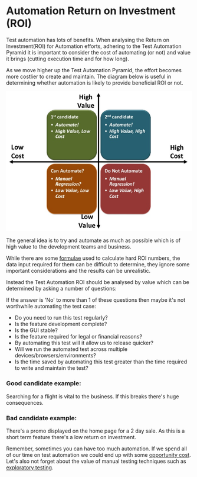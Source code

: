 # Automation Return on Investment (ROI)

Test automation has lots of benefits. When analysing the Return on Investment(ROI) for Automation efforts, adhering to the Test Automation Pyramid it is important to consider the cost of automating (or not) and value it brings (cutting execution time and for how long).

As we move higher up the Test Automation Pyramid, the effort becomes more costlier to create and maintain. The diagram below is useful in determining whether automation is likely to provide beneficial ROI or not.

  

![](attachments/119669966/119674171.jpg)

The general idea is to try and automate as much as possible which is of high value to the development teams and business.

While there are some [formulae](https://smartbear.com/resources/ebooks/6-ways-to-measure-the-roi-of-automated-testing/) used to calculate hard ROI numbers, the data input required for them can be difficult to determine, they ignore some important considerations and the results can be unrealistic.

Instead the Test Automation ROI should be analysed by value which can be determined by asking a number of questions:

If the answer is 'No' to more than 1 of these questions then maybe it's not worthwhile automating the test case:

-   Do you need to run this test regularly?
-   Is the feature development complete?
-   Is the GUI stable?
-   Is the feature required for legal or financial reasons? 
-   By automating this test will it allow us to release quicker?
-   Will we run the automated test across multiple devices/browsers/environments?
-   Is the time saved by automating this test greater than the time required to write and maintain the test?

### Good candidate example:

Searching for a flight is vital to the business. If this breaks there's huge consequences.

### Bad candidate example:

There's a promo displayed on the home page for a 2 day sale. As this is a short term feature there's a low return on investment.  

Remember, sometimes you can have too much automation. If we spend all of our time on test automation we could end up with some [opportunity cost](https://en.wikipedia.org/wiki/Opportunity_cost). Let's also not forget about the value of manual testing techniques such as [exploratory testing](http://www.satisfice.com/articles/what_is_et.shtml).

